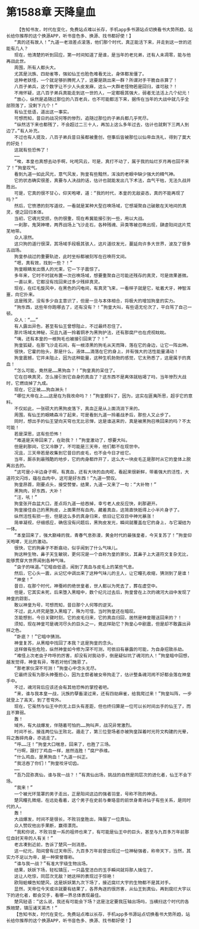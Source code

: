 # 第1588章 天降皇血
        【告知书友，时代在变化，免费站点难以长存，手机app多书源站点切换看书大势所趋，站长给你推荐的这个换源APP，听书音色多、换源、找书都好使！】
       “真的还有故人！”九道一老泪差点滚落，他们那个时代，真正能活下来，并走到这一世的还能有几人？
       现在，他清楚的听到回应，第一时间知道了是谁，是当年的老兄弟，还有人未凋零，能与他再战此世。
       周围，所有人都头大。
       尤其是沅族、四劫雀等，强如仙王也脸色难看无比，身体都发僵了。
       这种老妖怪，一个就足够折腾死人了，这要是跳出来一群？所谓对手干脆自杀算了！
       八百子弟兵，这个数字让不少人头皮发麻，这么一大群老怪物若是回归，谁可敌？！
       不用怀疑，这八百子弟兵真能走到这一世的人，一定都极其强大，弱者无法活上几个纪元！
       “放心，纵然是追随过那位的八百老兵，也不可能都活下来，据传在当年的大战中就几乎全部殒落了，没剩下几个！”
       有仙王低语，道出这一事实。
       可想而知，昔日的战况何等的惨烈，追随过那位的子弟兵都几乎死尽。
       “纵然活下来也都残了，不会超过二三十人，再加上这么多年过去，估计也就剩下三两人到边了。”有人补充。
       不过也有人提及，八百子弟兵昔日虽都被重创，但事后皆被那位以仙帝血洗礼，得到了莫大的好处！
       这就有些恐怖了！
       ……
       “唉，本皇也真想去动手啊，叱咤风云，可是，真打不动了，属于我的灿烂岁月再也回不来了！”狗皇叹气。
       看到九道一如此风光，意气风发，狗皇有些黯然，浑浊的老眼中缺少强大的精气神。
       它的状态确实很差，真要与人决战的话，估计也就能发出几下术法，血气干枯，无法久战并胜出。
       可是，它真的很不甘心，仰天咆哮，道：“我的时代，本皇的无敌姿态，真的不能再现了吗？”
       然后，它愤懑的刻写道纹，一看就是某种大型召唤场域，它想凝聚自己破散在天地间的真灵，使之回归本体。
       当初，它魂光受损，伤的很重，现在希冀能接引到一些，用以大战。
       一刹那，鬼哭神嚎，两界战场上飞沙走石，各种残魂、异类等被召唤出现，肆虐阳间这片荒芜地带。
       众人凛然。
       这只狗的道行很深，其场域手段极其骇人，这片道纹发光，蔓延向许多大世界，波及了很多古战场。
       狗皇参战过的重要轨迹，此时坐标都被刻写在召唤符文间。
       “嗯，真有效，找到一些？！”
       狗皇眼睛发出慑人的光束，它一下子震惊了。
       多年来，它时不时就布置一次召唤场域，想要重聚自己可能还残存的真灵，可是效果甚微。
       一直以来，它都没有找回来过多少残碎真灵。
       现在，在红毛旋风中，在黑色的闪电间，有真灵飞来，一看样子就是它，呲着犬牙，神智浑噩，向它扑来。
       这是残灵，没有多少自主意识了，但是一旦与本体相合，将极大的增加狗皇的实力。
       “狗东西，这些年你跑哪去了，还有没有？！”狗皇大叫，有些语无伦次了，平白骂了自己一顿。
       众人：“……”
       有人露出异色，甚至有仙王曾想阻止，不过最终忍住了。
       那片场域太神秘，况且九道一拎着铜矛为黑狗护法，还有那腐尸也在虎视眈眈。
       “咦，还有本皇的一根狗毛也被接引回来了？！”
       狗皇狐疑，在那飞沙走石间，有一根漆黑的狗毛从天而降，落在它的身边，让它一阵出神。
       很快，它霍的抬头，那是什么，液体……滴落在它的身上，并有强大的活性能量涌动！
       狗皇震撼，它并未阻止，因为这种能量，这种生机勃勃的感觉，它太熟悉了，这是属于的真血！
       “怎么可能，竟然是……黑狗血？！”狗皇真的呆住了。
       它在召唤真灵，怎么接引到它自身的真血了？这东西不是离体就枯竭了吗，当年惨烈大战时，它燃烧掉了九成。
       现在，它正被……狗血淋头！
       “哪位大帝在上……这是在为我改命吗？！”狗皇颤抖了，因为，这实在匪夷所思，超乎它的意料。
       不仅如此，一张硕大的黑狗皮落下，真血正是从上面流淌下来的。
       周围，有仙王的眼睛森冷了起来，可是看到九道一拎着战矛后，那些人又止步了。
       同时，想出手的仙王望向天穹也无比忌惮，这是谁送来的，真是被黑狗召唤回来的吗？不太可能！
       若是深思，这有些恐怖！
       “难道是天帝回来了，在助我？！”狗皇激动了，想要大叫。
       但是刹那间，它又冷静了，不可能是三天帝，他们都不在现世中。
       况且，三天帝若是收集到它昔日的皮毛，也不会今日才给它。
       当年，厮杀到最残酷的地步，它的肉身都炸开了，这么大一块皮毛正是那时从它的皇体上脱离出去的。
       “这可是小半边身子啊，有真血，还有大块的血肉呢，看起来很新鲜，带着强大的活性，大道符文闪烁，蕴在血肉中，这可是好东西！”九道一赞叹。
       狗皇昂首，刚要点头，接受赞誉。结果，九道一又来了一句：“大补物！”
       黑狗肉，好东西，大补！
       “汪，吼！”
       狗皇张开血盆大口，差点将九道一给吞掉，幸亏老人皮反应快，刹那避开。
       狗皇接住自己的黑狗皮，上面果然有血肉，藏着真血，这简直快抵得上小半片身子了。
       纵然活性有损一些，但是这么多的真身归来，依旧让它双目中神光暴涨！
       简单凝视，仔细感应，确信没有问题后，黑狗皮发光，瞬间就覆盖在它的身上，与它凝结为一体。
       “本皇回来了，强大巅峰的我，青春气息弥漫，黄金时代的最强皇者，今天复苏了！”狗皇仰天咆哮，无比的激动。
       很快，它的狗鼻子不断翕动，似乎闻到了什么气味儿。
       狗这种生物，鼻子天生敏锐，更何况是一个自称为皇的家伙，其鼻子上大道符文复杂无比，能够贯穿大世界闻到各种气味。
       “虫子的味道。”它暗自低语，闻到了真血与皮毛上的某些气息。
       然后，它心头一震，从记忆中调出来了这种气味儿的主人，让它瞳孔收缩，猜测到了是谁！
       “神皇！”
       昔日，在那个时代，神蚕岭的绝世皇者，世人都以为死去了，葬在虚空中。
       但是，它其实未死，后来堕入黑暗中，数个纪元过去后，狗皇曾在上次的魂河大战中发现了神皇的踪影。
       敢以神皇为号，可想而知，昔日那个人何等的逆天。
       不过，此人终究是堕入黑暗了，殊为可惜，当时狗皇还在暗叹。
       怎能想到，今日关键时刻，它的皮毛归来，它的真血归回，居然是神皇赠送回来的？！
       须知，现在神皇可是魂河尽头的巨头之一，竟这样助它？狗皇心中剧震，但是却不敢露出异样之色。
       “卧底？！”它暗中猜测。
       神皇复苏，从黑暗中找回了本我？这是狗皇的念头。
       这样做有些危险，纵然神皇如今修为深不可测，可依旧有暴露的可能，为自身招致杀劫。
       “难怪上次老虫子咋呼的厉害，却没有对我动手，倒是疑似坑了魂河的人！”狗皇暗中回想，越发觉得，神皇有异，等若对他们施恩了。
       “那老家伙深不可测！”狗皇心中念头无尽。
       它最终没有为那头神蚕担心，因为主祭者被女帝拘走了，估计整条魂河闹不好都会落在神皇手中。
       不过，魂河背后应该还会有其他恐怖的掌控者吧。
       “来，谁与我本皇一战，沅族的孽畜滚过来，还有四劫麻雀，给我爬过来！”狗皇叫阵，一步就登上了高天，到了苍穹外。
       现在，它虽然与仙王中的无上巨头有差距，但也终归算是一位可以长时间出手的仙王了，而且不算弱。
       轰！
       域外，有大战爆发，伴随着可怕的……狗叫声，战况异常激烈。
       时间不长，接连两位仙王败北，遁走了，第三位登场者亦被狗皇踩着时光符文构建的光晕，将之轰碎肉身，亦逃走了。
       “呼……汪！”狗皇大口喘息，回来了，也胜了三场。
       “行啊，跟打了鸡血一样，居然连胜！”腐尸恭维。
       “什么鸡血，是黑狗血！”九道一纠正。
       “我活吞了你们！”狗皇咬牙切齿。
       ……
       “吾乃昆弥真仙，谁与我一战？！”有真仙出场，挑战的自然是同层次的进化者，仙王不会下场。
       “我来！”
       一个被光环笼罩的男子走出，正是阳间这边的强者羽皇，号称不败的神话。
       楚风瞳孔微缩，在远处看着，这个男子在史前与秦珞音的前世身青诗仙子有些关系，是同时代的人。
       轰！
       大战爆发，时间不是很长，不败羽皇胜出，降服了一位真仙。
       众人赞叹他出手果断，赢得漂亮。
       “我和你说，不败羽皇一系的祖师也来了，有可能是仙王中的巨头，甚至与九百多万年前那位自封天帝的人有关！”
       老古凑到近前，告诉了楚风一则消息。
       这一纪元，阳间曾有过天帝历，九百多万年前曾出现过一位神秘强者，称帝天下，当然，其实力不足以为帝，是一种荣誉尊称。
       “谁与我一战？”有准大宇级生物出场。
       结果，妖妖下场，轻松镇压，一只晶莹洁白的玉手瞬间就将那人擒住了。
       这让人吃惊，同层次无敌？她这样的表现过于惊艳！
       欧阳蛤蟆告知楚风，这是妖妖第九次下场了，接近腐烂大宇的生物都不是其对手。
       显然，天帝位今天或许就要有结果了，各界角逐的很厉害，从仙王到真仙，再到腐烂大宇以下的进化者，都会交手，看哪一界总体表现最佳。
       楚风轻语：“这么说，我还有可能会下场？这是注定要我压轴出场吗，当横扫这个时代的各族翘楚，镇压诸天英杰！”
       【告知书友，时代在变化，免费站点难以长存，手机app多书源站点切换看书大势所趋，站长给你推荐的这个换源APP，听书音色多、换源、找书都好使！】